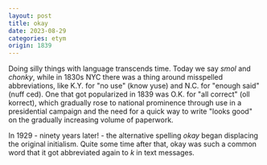 ```yaml
---
layout: post
title: okay
date: 2023-08-29
categories: etym
origin: 1839
---
```

Doing silly things with language transcends time. Today we say *smol* and *chonky*, while in 1830s NYC there was a thing around misspelled abbreviations, like K.Y. for "no use" (know yuse) and N.C. for "enough said" (nuff ced). One that got popularized in 1839 was O.K. for "all correct" (oll korrect), which gradually rose to national prominence through use in a presidential campaign and the need for a quick way to write "looks good" on the gradually increasing volume of paperwork.

In 1929 - ninety years later! - the alternative spelling *okay* began displacing the original initialism. Quite some time after that, okay was such a common word that it got abbreviated again to *k* in text messages.
